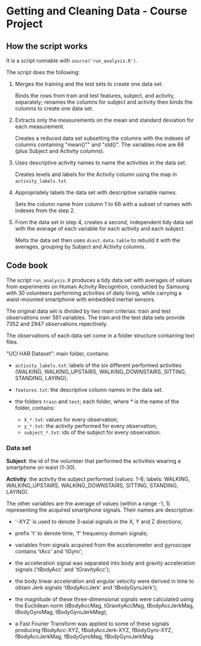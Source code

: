 # Getting and Cleaning Data - Course Project

## How the script works

It is a script runnable with `source('run_analysis.R')`.

The script does the following:

1.  Merges the training and the test sets to create one data set.

    Binds the rows from train and test features, subject, and activity, separately; renames the columns for subject and activity then binds the columns to create one data set.

2. Extracts only the measurements on the mean and standard deviation for each measurement.

    Creates a reduced data set subsetting the columns with the indexes of columns containing "mean()"" and "std()". The variables now are 66 (plus Subject and Activity columns).

3. Uses descriptive activity names to name the activities in the data set.

    Creates levels and labels for the Activity column using the map in `activity_labels.txt`.

4. Appropriately labels the data set with descriptive variable names. 

    Sets the column name from column 1 to 66 with a subset of names with indexes from the step 2.

5. From the data set in step 4, creates a second, independent tidy data set with the average of each variable for each activity and each subject.

    Melts the data set then uses `dcast.data.table` to rebuild it with the averages, grouping by Subject and Activity columns.

## Code book

The script `run_analysis.R` produces a tidy data set with averages of values from experiments on Human Activity Recognition, conducted by Samsung with 30 volunteers performing activities of daily living, while carrying a waist-mounted smartphone with embedded inertial sensors.

The original data set is divided by two main criterias: train and test observations over 561 variables. The train and the test data sets provide 7352 and 2947 observations repectively.

The observations of each data set come in a folder structure containing text files.

"UCI HAR Dataset": main folder, contains:

  * `activity_labels.txt`: labels of the six different performed activities (WALKING, WALKING_UPSTAIRS, WALKING_DOWNSTAIRS, SITTING, STANDING, LAYING);
  
  * `features.txt`: the descriptive column names in the data set.
  
  * the folders `train` and `test`; each folder, where * is the name of the folder, contains:

    * `X_*.txt`: values for every observation;
    * `y_*.txt`: the activity performed for every observation;
    * `subject_*.txt`: ids of the subject for every observation.

### Data set

**Subject**: the id of the volunteer that performed the activities wearing a smartphone on waist (1-30).

**Activity**: the activity the subject performed (values: 1-6; labels: WALKING, WALKING_UPSTAIRS, WALKING_DOWNSTAIRS, SITTING, STANDING, LAYING).

The other variables are the average of values (within a range -1, 1) representing the acquired smartphone signals. Their names are descriptive:

* '-XYZ' is used to denote 3-axial signals in the X, Y and Z directions;

* prefix 't' to denote time, 'f' frequency domain signals;

* variables from signals acquired from the accelerometer and gyroscope contains 'tAcc' and 'tGyro';

* the acceleration signal was separated into body and gravity acceleration signals ('tBodyAcc' and 'tGravityAcc');

* the body linear acceleration and angular velocity were derived in time to obtain Jerk signals  'tBodyAccJerk' and 'tBodyGyroJerk');

* the magnitude of these three-dimensional signals were calculated using the Euclidean norm (tBodyAccMag, tGravityAccMag, tBodyAccJerkMag, tBodyGyroMag, tBodyGyroJerkMag);

* a Fast Fourier Transform was applied to some of these signals producing fBodyAcc-XYZ, fBodyAccJerk-XYZ, fBodyGyro-XYZ, fBodyAccJerkMag, fBodyGyroMag, fBodyGyroJerkMag.

